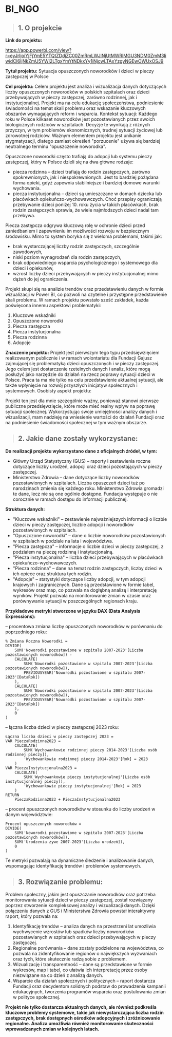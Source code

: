 # BI_NGO

> ## 1. O projekcie
**Link do projektu:**

https://app.powerbi.com/view?r=eyJrIjoiYjFjYmE5YTQtZDdjZC00ZmRmLWJlNjUtMWRlMGU3NDM0ZmM3IiwidCI6IjNkZmU5YWI2LTgxYmYtNDkxYy1iNjcwLTAxYzgyNGEwOWUxOSJ9

**Tytuł projektu:**
Sytuacja opuszczonych noworodków i dzieci w pieczy zastępczej w Polsce

**Cel projektu:**
Celem projektu jest analiza i wizualizacja danych dotyczących liczby opuszczonych noworodków w polskich szpitalach oraz dzieci przebywających w pieczy zastępczej, zarówno rodzinnej, jak i instytucjonalnej. Projekt ma na celu edukację społeczeństwa, podniesienie świadomości na temat skali problemu oraz wskazanie kluczowych obszarów wymagających reform i wsparcia.
Kontekst sytuacji: Każdego roku w Polsce kilkaset noworodków jest pozostawianych przez swoich biologicznych rodziców w szpitalach. Decyzje te wynikają z różnych przyczyn, w tym problemów ekonomicznych, trudnej sytuacji życiowej lub zdrowotnej rodziców. Ważnym elementem projektu jest unikanie stygmatyzacji, dlatego zamiast określeń "porzucenie" używa się bardziej neutralnego terminu "opuszczenie noworodka".

Opuszczone noworodki często trafiają do adopcji lub systemu pieczy zastępczej, który w Polsce dzieli się na dwa główne rodzaje:
- piecza rodzinna – dzieci trafiają do rodzin zastępczych, zarówno spokrewnionych, jak i niespokrewnionych. Jest to bardziej pożądana forma opieki, gdyż zapewnia stabilniejsze i bardziej domowe warunki wychowania.
- piecza instytucjonalna – dzieci są umieszczane w domach dziecka lub placówkach opiekuńczo-wychowawczych. Choć przepisy ograniczają przebywanie dzieci poniżej 10. roku życia w takich placówkach, brak rodzin zastępczych sprawia, że wiele najmłodszych dzieci nadal tam przebywa.

Piecza zastępcza odgrywa kluczową rolę w ochronie dzieci przed zaniedbaniem i zapewnieniu im możliwości rozwoju w bezpiecznym środowisku. Mimo to system boryka się z wieloma problemami, takimi jak:
- brak wystarczającej liczby rodzin zastępczych, szczególnie zawodowych,
- niski poziom wynagrodzeń dla rodzin zastępczych,
- brak odpowiedniego wsparcia psychologicznego i systemowego dla dzieci i opiekunów,
- wzrost liczby dzieci przebywających w pieczy instytucjonalnej mimo dążeń do jej ograniczenia.

Projekt skupi się na analizie trendów oraz przedstawieniu danych w formie wizualizacji w Power BI, co pozwoli na czytelne i przystępne przedstawienie skali problemu. W ramach projektu powstało sześć zakładek, każda poświęcona innemu aspektowi problematyki:
1. Kluczowe wskaźniki
2. Opuszczone noworodki
3. Piecza zastępcza
4. Piecza instytucjonalna
5. Piecza rodzinna
6. Adopcje

**Znaczenie projektu:**
Projekt jest pierwszym tego typu przedsięwzięciem realizowanym publicznie i w ramach wolontariatu dla Fundacji Gajusz zajmującej się problematyką dzieci opuszczonych i w pieczy zastępczej. Jego celem jest dostarczenie rzetelnych danych i analiz, które mogą posłużyć jako narzędzie do działań na rzecz poprawy sytuacji dzieci w Polsce. Praca ta ma nie tylko na celu przedstawienie aktualnej sytuacji, ale także wpłynięcie na rozwój przyszłych inicjatyw społecznych i systemowych.
Osobisty aspekt projektu:

Projekt ten jest dla mnie szczególnie ważny, ponieważ stanowi pierwsze publiczne przedsięwzięcie, które może mieć realny wpływ na poprawę sytuacji społecznej. Wykorzystując swoje umiejętności analizy danych i wizualizacji, mam nadzieję na wniesienie wartości do działań Fundacji oraz na podniesienie świadomości społecznej w tym ważnym obszarze.

> ## 2. Jakie dane zostały wykorzystane:
**Do realizacji projektu wykorzystano dane z oficjalnych źródeł, w tym:**
- Główny Urząd Statystyczny (GUS) – raporty i zestawienia roczne dotyczące liczby urodzeń, adopcji oraz dzieci pozostających w pieczy zastępczej.
-	Ministerstwo Zdrowia – dane dotyczące liczby noworodków pozostawionych w szpitalach. Liczba opuszczeń dzieci tuż po narodzinach zmienia się każdego roku. Ministerstwo Zdrowia gromadzi te dane, lecz nie są one ogólnie dostępne. Fundacja występuje o nie corocznie w ramach dostępu do informacji publicznej.

**Struktura danych:**
-	"Kluczowe wskaźniki" – zestawienie najważniejszych informacji o liczbie dzieci w pieczy zastępczej, liczbie adopcji i noworodków pozostawionych w szpitalach.
-	"Opuszczone noworodki" – dane o liczbie noworodków pozostawionych w szpitalach w podziale na lata i województwa.
-	"Piecza zastępcza" – informacje o liczbie dzieci w pieczy zastępczej, z podziałem na pieczę rodzinną i instytucjonalną.
-	"Piecza instytucjonalna" – liczba dzieci przebywających w placówkach opiekuńczo-wychowawczych.
-	"Piecza rodzinna" – dane na temat rodzin zastępczych, liczby dzieci w ich opiece oraz struktura tych rodzin.
-	"Adopcje" – statystyki dotyczące liczby adopcji, w tym adopcji krajowych i zagranicznych.
Dane są przedstawione w formie tabel, wykresów oraz map, co pozwala na dogłębną analizę i interpretację wyników. Projekt pozwala na monitorowanie zmian w czasie oraz porównywanie sytuacji w poszczególnych regionach kraju.

**Przykładowe metryki stworzone w języku DAX (Data Analysis Expressions):**

– procentowa zmiana liczby opuszczonych noworodków w porównaniu do poprzedniego roku:
```
% Zmiana Roczna Noworodki = 
DIVIDE(
    SUM('Noworodki pozostawione w szpitalu 2007-2023'[Liczba pozostawionych noworodków]) - 
    CALCULATE(
        SUM('Noworodki pozostawione w szpitalu 2007-2023'[Liczba pozostawionych noworodków]),
        PREVIOUSYEAR('Noworodki pozostawione w szpitalu 2007-2023'[DataRok])
    ),
    CALCULATE(
        SUM('Noworodki pozostawione w szpitalu 2007-2023'[Liczba pozostawionych noworodków]),
        PREVIOUSYEAR('Noworodki pozostawione w szpitalu 2007-2023'[DataRok])
    ),
    0
)
```

– łączna liczba dzieci w pieczy zastępczej 2023 roku:
```
Łączna liczba dzieci w pieczy zastępczej 2023 = 
VAR PieczaRodzinna2023 =
    CALCULATE(
        SUM('Wychowankowie rodzinnej pieczy 2014-2023'[Liczba osób rodzinnej pieczy]),
        'Wychowankowie rodzinnej pieczy 2014-2023'[Rok] = 2023
    )
VAR PieczaInstytucjonalna2023 =
    CALCULATE(
        SUM('Wychowankowie pieczy instytucjonalnej'[Liczba osób instytucjonalnej pieczy]),
        'Wychowankowie pieczy instytucjonalnej'[Rok] = 2023
    )
RETURN
    PieczaRodzinna2023 + PieczaInstytucjonalna2023
```

– procent opuszczonych noworodków w stosunku do liczby urodzeń w danym województwie:
```
Procent opuszczonych noworodków = 
DIVIDE(
    SUM('Noworodki pozostawione w szpitalu 2007-2023'[Liczba pozostawionych noworodków]),
    SUM('Urodzenia żywe 2007-2023'[Liczba urodzeń]),
    0
)
```

Te metryki pozwalają na dynamiczne śledzenie i analizowanie danych, wspomagając identyfikację trendów i problemów systemowych.

> ## 3. Rozwiązanie problemu:
Problem społeczny, jakim jest opuszczanie noworodków oraz potrzeba monitorowania sytuacji dzieci w pieczy zastępczej, został rozwiązany poprzez stworzenie kompleksowej analizy i wizualizacji danych. Dzięki połączeniu danych z GUS i Ministerstwa Zdrowia powstał interaktywny raport, który pozwala na:
1. Identyfikację trendów – analiza danych na przestrzeni lat umożliwia wychwycenie wzrostów lub spadków liczby noworodków pozostawianych w szpitalach oraz dzieci przebywających w pieczy zastępczej.
2. Regionalne porównania – dane zostały podzielone na województwa, co pozwala na zidentyfikowanie regionów o największych wyzwaniach oraz tych, które skutecznie radzą sobie z problemem.
3. Wizualizację i transparentność – dane są przedstawione w formie wykresów, map i tabel, co ułatwia ich interpretację przez osoby niezwiązane na co dzień z analizą danych.
4. Wsparcie dla działań społecznych i politycznych – raport dostarcza Fundacji oraz decydentom solidnych podstaw do prowadzenia kampanii edukacyjnych, tworzenia programów wsparcia oraz postulowania zmian w polityce społecznej.

**Projekt nie tylko dostarcza aktualnych danych, ale również podkreśla kluczowe problemy systemowe, takie jak niewystarczająca liczba rodzin zastępczych, brak dostępnych ośrodków adopcyjnych i zróżnicowanie regionalne. Analiza umożliwia również monitorowanie skuteczności wprowadzanych zmian w kolejnych latach.**
